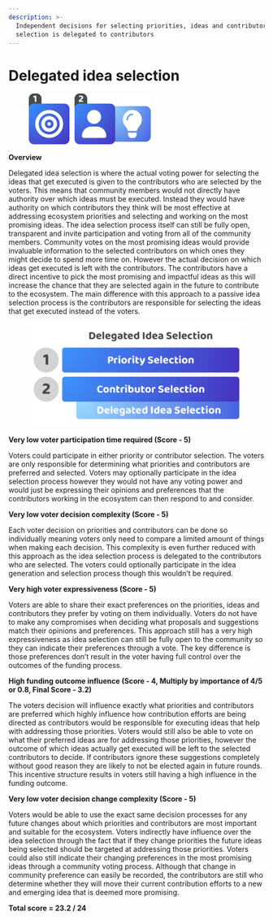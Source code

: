 ```yaml
---
description: >-
  Independent decisions for selecting priorities, ideas and contributors, idea
  selection is delegated to contributors
---
```


# Delegated idea selection

<div align="left">

<figure><img src="../../.gitbook/assets/delegated-idea-selection.png" alt="" width="240"><figcaption></figcaption></figure>

</div>



**Overview**

Delegated idea selection is where the actual voting power for selecting the ideas that get executed is given to the contributors who are selected by the voters. This means that community members would not directly have authority over which ideas must be executed. Instead they would have authority on which contributors they think will be most effective at addressing ecosystem priorities and selecting and working on the most promising ideas. The idea selection process itself can still be fully open, transparent and invite participation and voting from all of the community members. Community votes on the most promising ideas would provide invaluable information to the selected contributors on which ones they might decide to spend more time on. However the actual decision on which ideas get executed is left with the contributors. The contributors have a direct incentive to pick the most promising and impactful ideas as this will increase the chance that they are selected again in the future to contribute to the ecosystem. The main difference with this approach to a passive idea selection process is the contributors are responsible for selecting the ideas that get executed instead of the voters.

<div align="left">

<figure><img src="../../.gitbook/assets/delegated-idea-selection.jpg" alt="" width="563"><figcaption></figcaption></figure>

</div>



**Very low voter participation time required (Score - 5)**

Voters could participate in either priority or contributor selection. The voters are only responsible for determining what priorities and contributors are preferred and selected. Voters may optionally participate in the idea selection process however they would not have any voting power and would just be expressing their opinions and preferences that the contributors working in the ecosystem can then respond to and consider.



**Very low voter decision complexity (Score - 5)**

Each voter decision on priorities and contributors can be done so individually meaning voters only need to compare a limited amount of things when making each decision. This complexity is even further reduced with this approach as the idea selection process is delegated to the contributors who are selected. The voters could optionally participate in the idea generation and selection process though this wouldn’t be required.



**Very high voter expressiveness (Score - 5)**

Voters are able to share their exact preferences on the priorities, ideas and contributors they prefer by voting on them individually. Voters do not have to make any compromises when deciding what proposals and suggestions match their opinions and preferences. This approach still has a very high expressiveness as idea selection can still be fully open to the community so they can indicate their preferences through a vote. The key difference is those preferences don’t result in the voter having full control over the outcomes of the funding process.



**High funding outcome influence (Score - 4, Multiply by importance of 4/5 or 0.8, Final Score - 3.2)**

The voters decision will influence exactly what priorities and contributors are preferred which highly influence how contribution efforts are being directed as contributors would be responsible for executing ideas that help with addressing those priorities. Voters would still also be able to vote on what their preferred ideas are for addressing those priorities, however the outcome of which ideas actually get executed will be left to the selected contributors to decide. If contributors ignore these suggestions completely without good reason they are likely to not be elected again in future rounds. This incentive structure results in voters still having a high influence in the funding outcome.



**Very low voter decision change complexity (Score - 5)**

Voters would be able to use the exact same decision processes for any future changes about which priorities and contributors are most important and suitable for the ecosystem. Voters indirectly have influence over the idea selection through the fact that if they change priorities the future ideas being selected should be targeted at addressing those priorities. Voters could also still indicate their changing preferences in the most promising ideas through a community voting process. Although that change in community preference can easily be recorded, the contributors are still who determine whether they will move their current contribution efforts to a new and emerging idea that is deemed more promising.



**Total score = 23.2 / 24**
